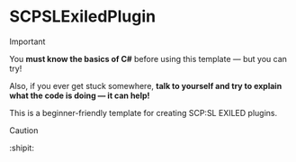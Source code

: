 # SCPSLExiledPlugin

> [!Important]
> You **must know the basics of C#** before using this template — but you can try!

Also, if you ever get stuck somewhere, **talk to yourself and try to explain what the code is doing — it can help!**

This is a beginner-friendly template for creating SCP:SL EXILED plugins.

> [!Caution]
> :shipit:
